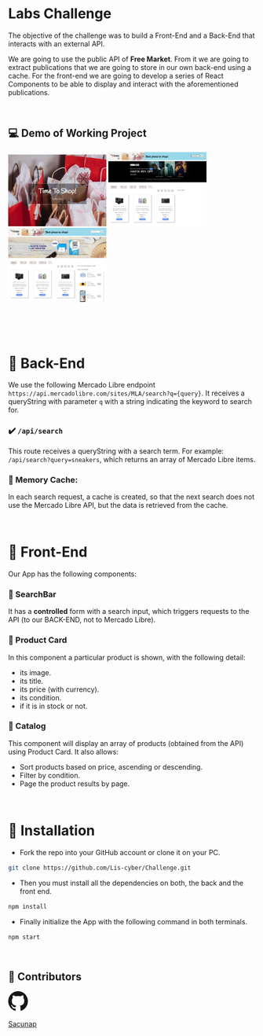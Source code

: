 <!-- <p align='left'>
    <img src='https://static.wixstatic.com/media/85087f_0d84cbeaeb824fca8f7ff18d7c9eaafd~mv2.png/v1/fill/w_160,h_30,al_c,q_85,usm_0.66_1.00_0.01/Logo_completo_Color_1PNG.webp' </img>
</p> -->

# Labs Challenge 

The objective of the challenge was to build a Front-End and a Back-End that interacts with an external API.

We are going to use the public API of **Free Market**. From it we are going to extract publications that we are going to store in our own back-end using a cache. For the front-end we are going to develop a series of React Components to be able to display and interact with the aforementioned publications.

<br>

## 💻 Demo of Working Project

  <img width="200px" src="client/src/Styles/img/picture1.png" alt="picture1" />
  <img  width="200px" src="client/src/Styles/img/picture2.png" alt="picture2" />
  <img  width="200px" src="client/src/Styles/img/picture3.png" alt="picture3" />


<br><br><br>

# 🌱 Back-End

We use the following Mercado Libre endpoint `https://api.mercadolibre.com/sites/MLA/search?q={query}`.
It receives a queryString with parameter `q` with a string indicating the keyword to search for.

### ✔️ `/api/search`

This route receives a queryString with a search term. For example: `/api/search?query=sneakers`, which returns an array of Mercado Libre items.

### 💼 Memory Cache:

In each search request, a cache is created, so that the next search does not use the Mercado Libre API, but the data is retrieved from the cache.

<br>

# 🌴 Front-End

Our App has the following components:

### 🔎 SearchBar

It has a **controlled** form with a search input, which triggers requests to the API (to our BACK-END, not to Mercado Libre).

### 📑 Product Card

In this component a particular product is shown, with the following detail:

- its image.
- its title.
- its price (with currency).
- its condition.
- if it is in stock or not.

### 📁 Catalog

This component will display an array of products (obtained from the API) using Product Card. It also allows:

- Sort products based on price, ascending or descending.
- Filter by condition.
- Page the product results by page.

<br>

# 🚀 Installation

- Fork the repo into your GitHub account or clone it on your PC.

```bash
git clone https://github.com/Lis-cyber/Challenge.git
```

- Then you must install all the dependencies on both, the back and the front end.

```bash
npm install
```

- Finally initialize the App with the following command in both terminals.

```bash
npm start
```
<br>

## 🐙 Contributors

<a href="https://github.com/sacunap" target="_blank" rel="noreferrer">
<span>
  <img width="8%" src="client/src/Styles/img/GitHub-Mark-64px.jpg" alt="sixto" />
  <p> Sacunap </p>
</span>
</a>
